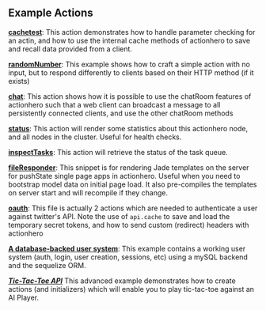 ## Example Actions

**[cachetest](https://github.com/evantahler/actionhero/blob/master/actions/cacheTest.js)**: This action demonstrates how to handle parameter checking for an actin, and how to use the internal cache methods of actionhero to save and recall data provided from a client.

**[randomNumber](https://github.com/evantahler/actionhero/blob/master/actions/randomNumber.js)**: This example shows how to craft a simple action with no input, but to respond differently to clients based on their HTTP method (if it exists)

**[chat](https://github.com/evantahler/actionhero/blob/master/actions/chat.js)**: This action shows how it is possible to use the chatRoom features of actionhero such that a web client can broadcast a message to all persistently connected clients, and use the other chatRoom methods

**[status](https://github.com/evantahler/actionhero/blob/master/actions/status.js)**: This action will render some statistics about this actionhero node, and all nodes in the cluster.  Useful for health checks.

**[inspectTasks](https://gist.github.com/4399793)**: This action will retrieve the status of the task queue.

**[fileResponder](https://gist.github.com/connanp/6169574)**: This snippet is for rendering Jade templates on the server for pushState single page apps in actionhero. Useful when you need to bootstrap model data on initial page load. It also pre-compiles the templates on server start and will recompile if they change.

**[oauth](https://gist.github.com/4326070)**: This file is actually 2 actions which are needed to authenticate a user against twitter's API.  Note the use of `api.cache` to save and load the temporary secret tokens, and how to send custom (redirect) headers with actionhero

**[A database-backed user system](http://blog.evantahler.com/blog/authentication-with-actionhero.html)**: This example contains a working user system (auth, login, user creation, sessions, etc) using a mySQL backend and the sequelize ORM. 

***[Tic-Tac-Toe API](https://gist.github.com/evantahler/5898472)*** This advanced example demonstrates how to create actions (and initializers) which will enable you to play tic-tac-toe against an AI Player.